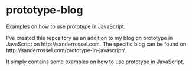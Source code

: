 # prototype-blog
Examples on how to use prototype in JavaScript.

<p>I've created this repository as an addition to my blog on prototype in JavaScript on http://sanderrossel.com. The specific blog can be found on http://sanderrossel.com/prototype-in-javascript/.</p>
<p>It simply contains some examples on how to use prototype in JavaScript.</p>
